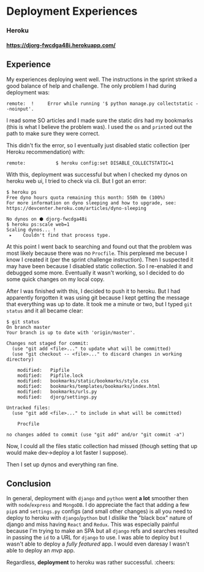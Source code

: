 # Deployment Experiences

### Heroku

#### https://djorg-fwcdga48i.herokuapp.com/

## Experience

My experiences deploying went well. The instructions in the sprint striked a good balance of help and challenge. The only problem I had during deployment was:

```
remote:  !     Error while running '$ python manage.py collectstatic --noinput'.
```

I read some SO articles and I made sure the static dirs had my bookmarks (this is what I believe the problem was). I used the `os` and `print`ed out the path to make sure they were correct.

This didn't fix the error, so I eventually just disabled static collection (per Heroku recommendation) with:

```
remote:           $ heroku config:set DISABLE_COLLECTSTATIC=1
```

With this, deployment was successful but when I checked my dynos on heroku web ui, I tried to check via cli. But I got an error:

```
$ heroku ps
Free dyno hours quota remaining this month: 550h 0m (100%)
For more information on dyno sleeping and how to upgrade, see:
https://devcenter.heroku.com/articles/dyno-sleeping

No dynos on ⬢ djorg-fwcdga48i
$ heroku ps:scale web=1
Scaling dynos... !
 ▸    Couldn't find that process type.
```

At this point I went back to searching and found out that the problem was most likely because there was no `Procfile`. This perplexed me becuse I know I created it (per the sprint challenge instruction). Then I suspected it may have been because I disabled static collection. So I re-enabled it and debugged some more. Eventually it wasn't working, so I decided to do some quick changes on my local copy.

After I was finished with this, I decided to push it to heroku. But I had apparently forgotten it was using git because I kept getting the message that everything was up to date. It took me a minute or two, but I typed `git status` and it all became clear:

```
$ git status
On branch master
Your branch is up to date with 'origin/master'.

Changes not staged for commit:
  (use "git add <file>..." to update what will be committed)
  (use "git checkout -- <file>..." to discard changes in working directory)

	modified:   Pipfile
	modified:   Pipfile.lock
	modified:   bookmarks/static/bookmarks/style.css
	modified:   bookmarks/templates/bookmarks/index.html
	modified:   bookmarks/urls.py
	modified:   djorg/settings.py

Untracked files:
  (use "git add <file>..." to include in what will be committed)

	Procfile

no changes added to commit (use "git add" and/or "git commit -a")
```

Now, I could all the files static collection had missed (though setting that up would make dev->deploy a lot faster I suppose).

Then I set up dynos and everything ran fine.

## Conclusion

In general, deployment with `django` and `python` went **a lot** smoother then with `node`/`express` and `MongoDB`. I do appreciate the fact that adding a few `pip`s and `settings.py` configs (and small other changes) is all you need to deploy to heroku with `django`/`python` but I _dislike_ the "black box" nature of django and miss having `React` and `Redux`. This was especially painful because I'm trying to make an SPA but all `django` refs and searches resulted in passing the `id` to a URL for `django` to use. I was able to deploy but I wasn't able to deploy a _fully featured_ app. I would even daresay I wasn't able to deploy an _mvp_ app.

Regardless, **deployment** to heroku was rather successful. :cheers:
